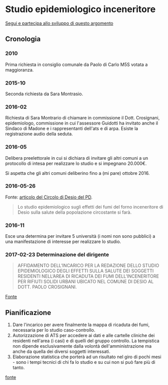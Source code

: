 # Studio epidemiologico inceneritore

[Segui e partecipa allo sviluppo di questo argomento](https://github.com/open-comune/conosci-desio/issues/7)

## Cronologia

### 2010

Prima richiesta in consiglio comunale da Paolo di Carlo M5S votata a maggioranza.

### 2015-10

Seconda richiesta da Sara Montrasio.

### 2016-02

Richiesta di Sara Montrario di chiamare in commissione il Dott. Crosignani, epidemiologo, commissione in cui l'assessore Guidotti ha invitato anche il Sindaco di Madone e i rappresentanti dell'ats e di arpa. Esiste la registrazione audio della seduta.

### 2016-05

Delibera preelettorale in cui si dichiara di invitare gli altri comuni a un protocollo di intesa per realizzare lo studio e si impegnano 20.000€.

Si aspetta che gli altri comuni deliberino fino a (mi pare) ottobre 2016.

### 2016-05-26

Fonte: [articolo del Circolo di Desio del PD](http://www.pddesio.com/forno-ok-allo-studio-sui-fumi/).

> Lo studio epidemiologico sugli effetti dei fumi del forno inceneritore di Desio sulla salute della popolazione circostante si farà.

### 2016-11

Esce una determina per invitare 5 università (i nomi non sono pubblici) a una manifestazione di interesse per realizzare lo studio.

### 2017-02-23 Determinazione del dirigente

> AFFIDAMENTO DELL’INCARICO PER LA REDAZIONE DELLO STUDIO EPIDEMIOLOGICO DEGLI EFFETTI SULLA SALUTE DEI SOGGETTI RESIDENTI NELL’AREA DI RICADUTA DEI FUMI DELL’INCENERITORE PER RIFIUTI SOLIDI URBANI UBICATO NEL COMUNE DI DESIO AL DOTT. PAOLO CROSIGNANI.

[Fonte](http://desio.trasparenza-valutazione-merito.it/web/albo/storico-atti/-/papca/display/3080500?p_auth=HWPr3YMc)

## Pianificazione

1. Dare l'incarico per avere finalmente la mappa di ricaduta dei fumi, necessaria per lo studio caso-controllo.
2. Autorizzazione di ATS per accedere ai dati e alle cartelle cliniche dei residenti nell'area (i casi) e di quelli del gruppo controllo. La tempistica non dipende esclusivamente dalla volontà dell'amministrazione ma anche da quella dei diversi soggetti interessati.
3. Elaborazione statistica che porterà ad un risultato nel giro di pochi mesi - sono i tempi tecnici di chi fa lo studio e su cui non si può fare più di tanto.

[fonte](https://www.facebook.com/groups/823777737638221/permalink/1750768191605833/?comment_id=1751322671550385&reply_comment_id=1751501774865808&comment_tracking=%7B%22tn%22%3A%22R%22%7D)
